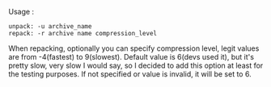 Usage : 
  
    unpack: -u archive_name 
    repack: -r archive name compression_level

When repacking, optionally you can specify compression level, legit values are from -4(fastest) to 9(slowest).
Default value is 6(devs used it), but it's pretty slow, very slow I would say, so I decided to add this option at least for the testing purposes.
If not specified or value is invalid, it will be set to 6.
